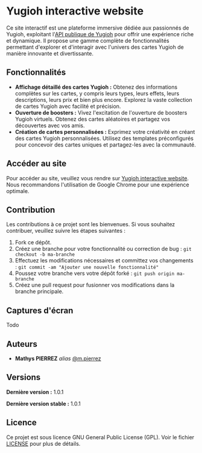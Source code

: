 # Yugioh interactive website

Ce site interactif est une plateforme immersive dédiée aux passionnés de Yugioh, exploitant l'[API publique de Yugioh]((https://db.ygoprodeck.com/)) pour offrir une expérience riche et dynamique. Il propose une gamme complète de fonctionnalités permettant d'explorer et d'interagir avec l'univers des cartes Yugioh de manière innovante et divertissante.

## Fonctionnalités

- **Affichage détaillé des cartes Yugioh :** Obtenez des informations complètes sur les cartes, y compris leurs types, leurs effets, leurs descriptions, leurs prix et bien plus encore. Explorez la vaste collection de cartes Yugioh avec facilité et précision.
- **Ouverture de boosters :** Vivez l'excitation de l'ouverture de boosters Yugioh virtuels. Obtenez des cartes aléatoires et partagez vos découvertes avec vos amis.
- **Création de cartes personnalisées :** Exprimez votre créativité en créant des cartes Yugioh personnalisées. Utilisez des templates préconfigurés pour concevoir des cartes uniques et partagez-les avec la communauté.

## Accéder au site

Pour accéder au site, veuillez vous rendre sur [Yugioh interactive website](https://mpierrez.github.io/Yugioh/). Nous recommandons l'utilisation de Google Chrome pour une expérience optimale.

## Contribution

Les contributions à ce projet sont les bienvenues. Si vous souhaitez contribuer, veuillez suivre les étapes suivantes :

1. Fork ce dépôt.
2. Créez une branche pour votre fonctionnalité ou correction de bug : `git checkout -b ma-branche`
3. Effectuez les modifications nécessaires et committez vos changements : `git commit -am "Ajouter une nouvelle fonctionnalité"`
4. Poussez votre branche vers votre dépôt forké : `git push origin ma-branche`
5. Créez une pull request pour fusionner vos modifications dans la branche principale.

## Captures d'écran
Todo

## Auteurs
* **Mathys PIERREZ** _alias_ [@m.pierrez](https://git.unistra.fr/m.pierrez)

## Versions
**Dernière version :** 1.0.1

**Dernière version stable :** 1.0.1

## Licence

Ce projet est sous licence GNU General Public License (GPL). Voir le fichier [LICENSE](LICENSE) pour plus de détails.